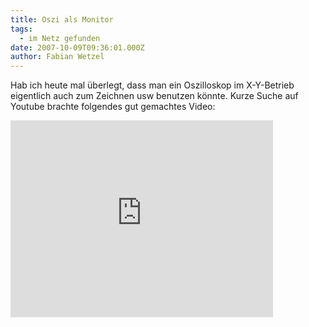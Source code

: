 ```yaml
---
title: Oszi als Monitor
tags:
  - im Netz gefunden
date: 2007-10-09T09:36:01.000Z
author: Fabian Wetzel
---
```


Hab ich heute mal überlegt, dass man ein Oszilloskop im X-Y-Betrieb eigentlich auch zum Zeichnen usw benutzen könnte. Kurze Suche auf Youtube brachte folgendes gut gemachtes Video:
<iframe src="https://www.youtube.com/embed/s1eNjUgaB-g" frameborder="0" width="420" height="315"></iframe>


